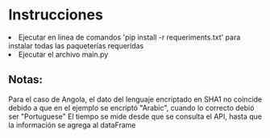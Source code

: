 <h1>Instrucciones</h1>

<li>Ejecutar en linea de comandos 'pip install -r requeriments.txt' para instalar todas las paqueterías requeridas</li>
<li>Ejecutar el archivo main.py</li>

<h2>Notas:</h2>
<span>Para el caso de Angola, el dato del lenguaje encriptado en SHA1 no coincide debido a que en el ejemplo se encriptó "Arabic", cuando lo correcto debió ser "Portuguese"</span>
<span>El tiempo se mide desde que se consulta el API, hasta que la información se agrega al dataFrame</span>